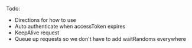 Todo:
- Directions for how to use
- Auto authenticate when accessToken expires
- KeepAlive request
- Queue up requests so we don't have to add waitRandoms everywhere
